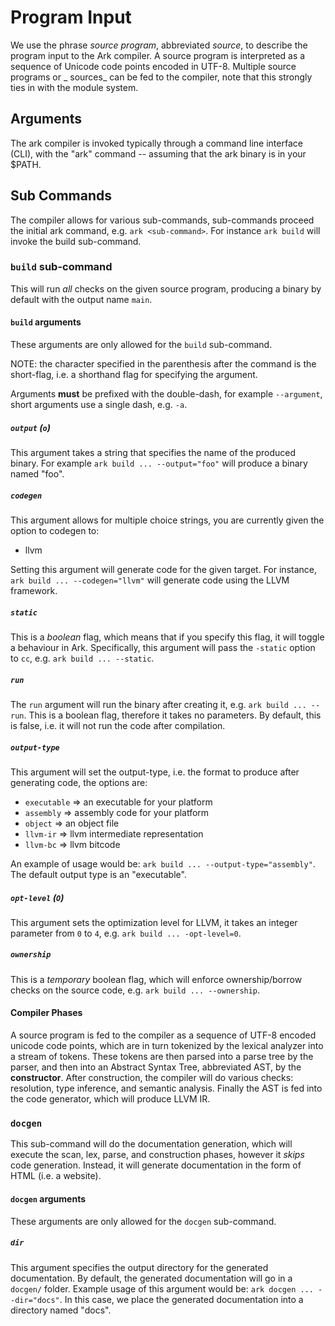# Program Input
We use the phrase _source program_, abbreviated _source_, to describe the
program input to the Ark compiler. A source program is interpreted as a 
sequence of Unicode code points encoded in UTF-8. Multiple source programs or _
sources_ can be fed to the compiler, note that this strongly ties in with the 
module system. 

## Arguments
The ark compiler is invoked typically through a command line interface (CLI),
with the "ark" command -- assuming that the ark binary is in your $PATH. 

## Sub Commands
The compiler allows for various sub-commands, sub-commands proceed the initial
ark command, e.g. `ark <sub-command>`. For instance `ark build` will invoke
the build sub-command.

### `build` sub-command
This will run _all_ checks on the given source program, producing a binary by
default with the output name `main`.

#### `build` arguments
These arguments are only allowed for the `build` sub-command.

NOTE: the character specified in the parenthesis after the
command is the short-flag, i.e. a shorthand flag for specifying
the argument.

Arguments **must** be prefixed with the double-dash, for example
`--argument`, short arguments use a single dash, e.g. `-a`.

##### `output` (`o`)
This argument takes a string that specifies the name of the produced
binary. For example `ark build ... --output="foo"` will produce a binary
named "foo".

##### `codegen`
This argument allows for multiple choice strings, you are currently given the 
option to codegen to:

* llvm

Setting this argument will generate code for the given target. For instance,
`ark build ... --codegen="llvm"` will generate code using the LLVM framework.

##### `static`
This is a _boolean_ flag, which means that if you specify this flag, it will
toggle a behaviour in Ark. Specifically, this argument will pass the `-static`
option to `cc`, e.g. `ark build ... --static`.

##### `run`
The `run` argument will run the binary after creating it, e.g. 
`ark build ... --run`. This is a boolean flag, therefore it takes no
parameters. By default, this is false, i.e. it will not run the code 
after compilation.

##### `output-type`
This argument will set the output-type, i.e. the format to produce after
generating code, the options are:

* `executable` => an executable for your platform
* `assembly` => assembly code for your platform
* `object` => an object file
* `llvm-ir` => llvm intermediate representation
* `llvm-bc` => llvm bitcode

An example of usage would be: `ark build ... --output-type="assembly"`. The
default output type is an "executable".

##### `opt-level` (`O`)
This argument sets the optimization level for LLVM, it takes an integer
parameter from `0` to `4`, e.g. `ark build ... -opt-level=0`.

##### `ownership`
This is a _temporary_ boolean flag, which will enforce ownership/borrow
checks on the source code, e.g. `ark build ... --ownership`.

#### Compiler Phases
A source program is fed to the compiler as a sequence of UTF-8 encoded unicode 
code points, which are in turn tokenized by the lexical analyzer into a stream
of tokens. These tokens are then parsed into a parse tree by the parser, and
then into an Abstract Syntax Tree, abbreviated AST, by the __constructor__.
After construction, the compiler will do various checks: resolution, type
inference, and semantic analysis. Finally the AST is fed into the code
generator, which will produce LLVM IR.

### `docgen`
This sub-command will do the documentation generation, which will execute the 
scan, lex, parse, and construction phases, however it _skips_ code generation.
Instead, it will generate documentation in the form of HTML (i.e. a website).

#### `docgen` arguments
These arguments are only allowed for the `docgen` sub-command.

##### `dir`
This argument specifies the output directory for the generated documentation.
By default, the generated documentation will go in a `docgen/` folder. Example
usage of this argument would be: `ark docgen ... --dir="docs"`. In this case,
we place the generated documentation into a directory named "docs".
